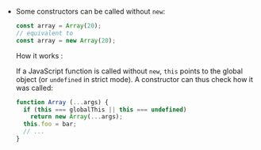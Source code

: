 
* Some constructors can be called without `new`:
  ```javascript
  const array = Array(20);
  // equivalent to
  const array = new Array(20);
  ```
  How it works :

  If a JavaScript function is called without `new`, `this` points to the global object (or `undefined` in strict mode).
  A constructor can thus check how it was called:
  ```javascript
  function Array (...args) {
    if (this === globalThis || this === undefined)
      return new Array(...args);
    this.foo = bar;
    // ...
  }
  ```


